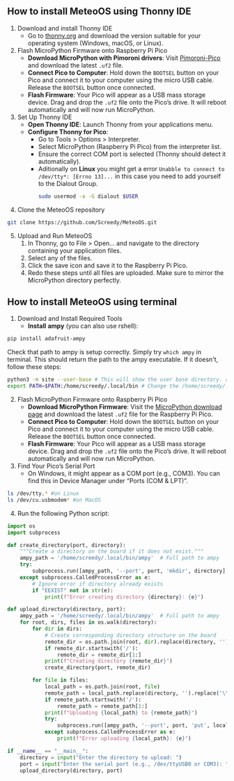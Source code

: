 ## How to install MeteoOS using Thonny IDE
1. Download and install Thonny IDE
	- Go to [thonny.org](https://thonny.org/) and download the version suitable for your operating system (Windows, macOS, or Linux).
2. Flash MicroPython Firmware onto Raspberry Pi Pico
 	- **Download MicroPython with Pimoroni drivers**: Visit [Pimoroni-Pico](https://github.com/pimoroni/pimoroni-pico/releases) and download the latest `.uf2` file.
	- **Connect Pico to Computer**: Hold down the `BOOTSEL` button on your Pico and connect it to your computer using the micro USB cable. Release the `BOOTSEL` button once connected.
	- **Flash Firmware**: Your Pico will appear as a USB mass storage device. Drag and drop the `.uf2` file onto the Pico’s drive. It will reboot automatically and will now run MicroPython.
3. Set Up Thonny IDE
	- **Open Thonny IDE**: Launch Thonny from your applications menu.
	- **Configure Thonny for Pico**:
		- Go to Tools > Options > Interpreter.
		- Select MicroPython (Raspberry Pi Pico) from the interpreter list.
		- Ensure the correct COM port is selected (Thonny should detect it automatically).
		- Aditionally on **Linux** you might get a error `Unabble to connect to /dev/tty*: [Errno 13]...` in this case you need to add yourself to the Dialout Group.
			```bash
			sudo usermod -a -G dialout $USER
			```
4. Clone the MeteoOS repository
```bash
git clone https://github.com/Screedy/MeteoOS.git
```
5. Upload and Run MeteoOS
	1. In Thonny, go to File > Open... and navigate to the directory containing your application files.
	2. Select any of the files.
	3. Click the save icon and save it to the Raspberry Pi Pico.
	4. Redo these steps until all files are uploaded. Make sure to mirror the MicroPython directory perfectly.

## How to install MeteoOS using terminal
1. Download and Install Required Tools
	- **Install** **ampy** (you can also use rshell):
```bash
pip install adafruit-ampy
```
    
Check that path to ampy is setup correctly. Simply try `which ampy` in terminal. This should return the path to the ampy executable. If it doesn't, follow these steps:
```bash
python3 -m site --user-base # This will show the user base directory. ampy executable should be located in bin directory.
export PATH=$PATH:/home/screedy/.local/bin # Change the /home/screedy/.local to the path from command above.
```
2. Flash MicroPython Firmware onto Raspberry Pi Pico
	- **Download MicroPython Firmware**: Visit the [MicroPython download page](https://micropython.org/download/rp2-pico/) and download the latest `.uf2` file for the Raspberry Pi Pico.
	- **Connect Pico to Computer**: Hold down the `BOOTSEL` button on your Pico and connect it to your computer using the micro USB cable. Release the `BOOTSEL` button once connected.
	- **Flash Firmware**: Your Pico will appear as a USB mass storage device. Drag and drop the `.uf2` file onto the Pico’s drive. It will reboot automatically and will now run MicroPython.
3. Find Your Pico’s Serial Port
	- On Windows, it might appear as a COM port (e.g., COM3). You can find this in Device Manager under “Ports (COM & LPT)”.
```bash
ls /dev/tty.* #on Linux
ls /dev/cu.usbmodem* #on MacOS
```
4. Run the following Python script:
```Python
import os
import subprocess

def create_directory(port, directory):
    """Create a directory on the board if it does not exist."""
    ampy_path = '/home/screedy/.local/bin/ampy'  # Full path to ampy
    try:
        subprocess.run([ampy_path, '--port', port, 'mkdir', directory], check=True)
    except subprocess.CalledProcessError as e:
        # Ignore error if directory already exists
        if "EEXIST" not in str(e):
            print(f"Error creating directory {directory}: {e}")

def upload_directory(directory, port):
    ampy_path = '/home/screedy/.local/bin/ampy'  # Full path to ampy
    for root, dirs, files in os.walk(directory):
        for dir in dirs:
            # Create corresponding directory structure on the board
            remote_dir = os.path.join(root, dir).replace(directory, '').replace('\\', '/')
            if remote_dir.startswith('/'):
                remote_dir = remote_dir[1:]
            print(f"Creating directory {remote_dir}")
            create_directory(port, remote_dir)

        for file in files:
            local_path = os.path.join(root, file)
            remote_path = local_path.replace(directory, '').replace('\\', '/')
            if remote_path.startswith('/'):
                remote_path = remote_path[1:]
            print(f"Uploading {local_path} to {remote_path}")
            try:
                subprocess.run([ampy_path, '--port', port, 'put', local_path, remote_path], check=True)
            except subprocess.CalledProcessError as e:
                print(f"Error uploading {local_path}: {e}")

if __name__ == "__main__":
    directory = input("Enter the directory to upload: ")
    port = input("Enter the serial port (e.g., /dev/ttyUSB0 or COM3): ")
    upload_directory(directory, port)
```
